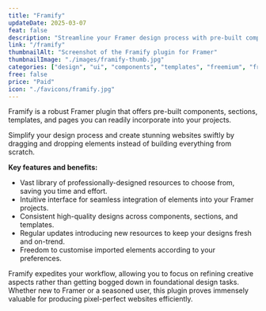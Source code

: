 ```yaml
---
title: "Framify"
updateDate: 2025-03-07
feat: false
description: "Streamline your Framer design process with pre-built components, sections & templates."
link: "/framify"
thumbnailAlt: "Screenshot of the Framify plugin for Framer"
thumbnailImage: "./images/framify-thumb.jpg"
categories: ["design", "ui", "components", "templates", "freemium", "free"]
free: false
price: "Paid"
icon: "./favicons/framify.jpg"
---
```


Framify is a robust Framer plugin that offers pre-built components, sections, templates, and pages you can readily incorporate into your projects.

Simplify your design process and create stunning websites swiftly by dragging and dropping elements instead of building everything from scratch.

<b>Key features and benefits:</b>

- Vast library of professionally-designed resources to choose from, saving you time and effort.
- Intuitive interface for seamless integration of elements into your Framer projects.
- Consistent high-quality designs across components, sections, and templates.
- Regular updates introducing new resources to keep your designs fresh and on-trend.
- Freedom to customise imported elements according to your preferences.

Framify expedites your workflow, allowing you to focus on refining creative aspects rather than getting bogged down in foundational design tasks. Whether new to Framer or a seasoned user, this plugin proves immensely valuable for producing pixel-perfect websites efficiently.